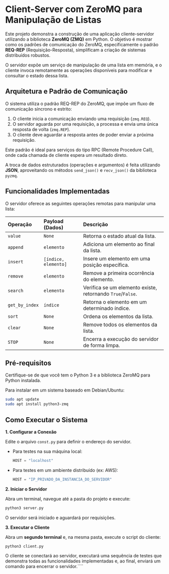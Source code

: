 # Client-Server com ZeroMQ para Manipulação de Listas

Este projeto demonstra a construção de uma aplicação cliente-servidor utilizando a biblioteca **ZeroMQ (ZMQ)** em Python. O objetivo é mostrar como os padrões de comunicação do ZeroMQ, especificamente o padrão **REQ-REP** (Requisição-Resposta), simplificam a criação de sistemas distribuídos robustos.

O servidor expõe um serviço de manipulação de uma lista em memória, e o cliente invoca remotamente as operações disponíveis para modificar e consultar o estado dessa lista.

## Arquitetura e Padrão de Comunicação

O sistema utiliza o padrão REQ-REP do ZeroMQ, que impõe um fluxo de comunicação síncrono e estrito:
1.  O cliente inicia a comunicação enviando uma requisição (`zmq.REQ`).
2.  O servidor aguarda por uma requisição, a processa e envia uma única resposta de volta (`zmq.REP`).
3.  O cliente deve aguardar a resposta antes de poder enviar a próxima requisição.

Este padrão é ideal para serviços do tipo RPC (Remote Procedure Call), onde cada chamada de cliente espera um resultado direto.

A troca de dados estruturados (operações e argumentos) é feita utilizando **JSON**, aproveitando os métodos `send_json()` e `recv_json()` da biblioteca `pyzmq`.

## Funcionalidades Implementadas

O servidor oferece as seguintes operações remotas para manipular uma lista:

| Operação   | Payload (Dados)           | Descrição                                         |
| :--------- | :------------------------ | :------------------------------------------------ |
| `value`    | `None`                    | Retorna o estado atual da lista.                  |
| `append`   | `elemento`                | Adiciona um elemento ao final da lista.           |
| `insert`   | `[índice, elemento]`      | Insere um elemento em uma posição específica.     |
| `remove`   | `elemento`                | Remove a primeira ocorrência do elemento.         |
| `search`   | `elemento`                | Verifica se um elemento existe, retornando `True`/`False`. |
| `get_by_index`| `índice`                 | Retorna o elemento em um determinado índice.      |
| `sort`     | `None`                    | Ordena os elementos da lista.                     |
| `clear`    | `None`                    | Remove todos os elementos da lista.               |
| `STOP`     | `None`                    | Encerra a execução do servidor de forma limpa.    |

## Pré-requisitos

Certifique-se de que você tem o Python 3 e a biblioteca ZeroMQ para Python instalada.

Para instalar em um sistema baseado em Debian/Ubuntu:
```bash
sudo apt update
sudo apt install python3-zmq
```

## Como Executar o Sistema

**1. Configurar a Conexão**

Edite o arquivo `const.py` para definir o endereço do servidor.
*   Para testes na sua máquina local:
    ```python
    HOST = "localhost"
    ```
*   Para testes em um ambiente distribuído (ex: AWS):
    ```python
    HOST = "IP_PRIVADO_DA_INSTANCIA_DO_SERVIDOR"
    ```

**2. Iniciar o Servidor**

Abra um terminal, navegue até a pasta do projeto e execute:
```bash
python3 server.py
```
O servidor será iniciado e aguardará por requisições.

**3. Executar o Cliente**

Abra um **segundo terminal** e, na mesma pasta, execute o script do cliente:
```bash
python3 client.py
```
O cliente se conectará ao servidor, executará uma sequência de testes que demonstra todas as funcionalidades implementadas e, ao final, enviará um comando para encerrar o servidor.````